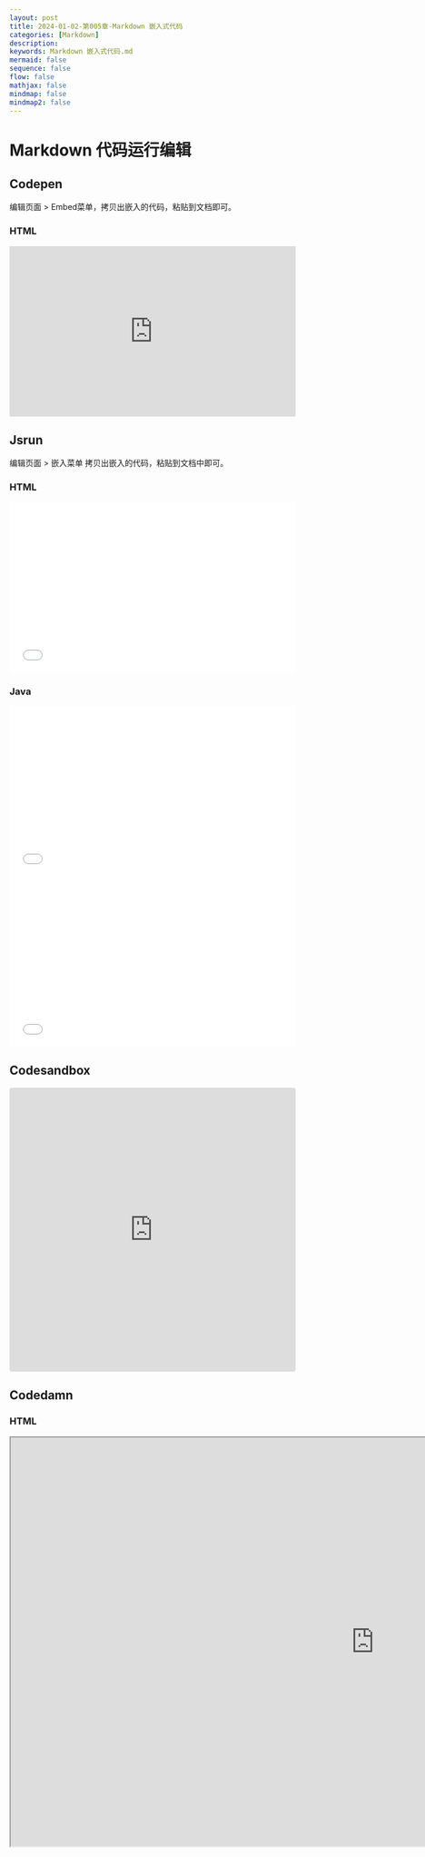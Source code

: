 ```yaml
---
layout: post
title: 2024-01-02-第005章-Markdown 嵌入式代码
categories: [Markdown]
description: 
keywords: Markdown 嵌入式代码.md
mermaid: false
sequence: false
flow: false
mathjax: false
mindmap: false
mindmap2: false
---
```

# Markdown 代码运行编辑

## Codepen

编辑页面 > Embed菜单，拷贝出嵌入的代码，粘贴到文档即可。



### HTML

<iframe height="300" style="width: 100%;" scrolling="no" title="Test" src="https://codepen.io/xuBigHead/embed/JjxELvz?default-tab=html%2Cresult&editable=true" frameborder="no" loading="lazy" allowtransparency="true" allowfullscreen="true">
  See the Pen <a href="https://codepen.io/xuBigHead/pen/JjxELvz">
  Test</a> by xuBigHead (<a href="https://codepen.io/xuBigHead">@xuBigHead</a>)
  on <a href="https://codepen.io">CodePen</a>.
</iframe>


## Jsrun

编辑页面 > 嵌入菜单 拷贝出嵌入的代码，粘贴到文档中即可。



### HTML

<iframe width="100%" height="300" src="//jsrun.net/u3bKp/embedded/all/light" allowfullscreen="allowfullscreen" frameborder="0"></iframe>



### Java

<iframe width="100%" height="300" src="//jsrun.net/xWGKp/embedded/quick/light" allowfullscreen="allowfullscreen" frameborder="0"></iframe>



<iframe width="100%" height="300" src="//jsrun.net/5WGKp/embedded/term/light" allowfullscreen="allowfullscreen" frameborder="0"></iframe>



## Codesandbox

<iframe src="https://codesandbox.io/embed/quizzical-grass-9g5tfj?fontsize=14&hidenavigation=1&theme=dark"
     style="width:100%; height:500px; border:0; border-radius: 4px; overflow:hidden;"
     title="quizzical-grass-9g5tfj"
     allow="accelerometer; ambient-light-sensor; camera; encrypted-media; geolocation; gyroscope; hid; microphone; midi; payment; usb; vr; xr-spatial-tracking"
     sandbox="allow-forms allow-modals allow-popups allow-presentation allow-same-origin allow-scripts"
   ></iframe>



## Codedamn

### HTML

<iframe 	src="https://codedamn.com/playground/MOuny33fA1BMVvYj00_Dg?embed=1" 	width="1280" 	height="720" ></iframe>
